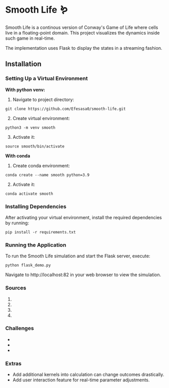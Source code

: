 # Smooth Life 🪱

Smooth Life is a continous version of Conway's Game of Life where cells live in a floating-point domain. This project visualizes the dynamics inside such game in real-time.

The implementation uses Flask to display the states in a streaming fashion.

## Installation

### Setting Up a Virtual Environment

**With python venv:**

1. Navigate to project directory:

```console
git clone https://github.com/Efesasa0/smooth-life.git
```

2. Create virtual environment:

```console
python3 -m venv smooth
```

3. Activate it:

```console
source smooth/bin/activate

```

**With conda**

1. Create conda environment:

```console
conda create --name smooth python=3.9
```

2. Activate it:

```console
conda activate smooth

```

### Installing Dependencies

After activating your virtual environment, install the required dependencies by running:

```console
pip install -r requirements.txt
```

### Running the Application
To run the Smooth Life simulation and start the Flask server, execute:

```console
python flask_demo.py
```

Navigate to http://localhost:82 in your web browser to view the simulation.

### Sources

1.
2.
3.
4.

### Challenges

*
*
*

### Extras

* Add additional kernels into calculation can change outcomes drastically.
* Add user interaction feature for real-time parameter adjustments.
